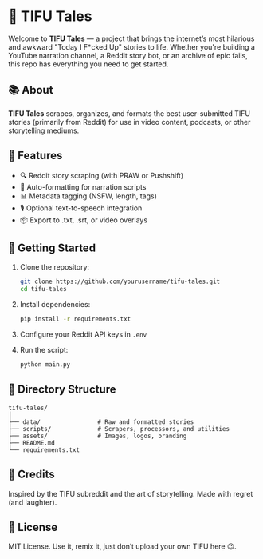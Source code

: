 # 🧨 TIFU Tales

Welcome to **TIFU Tales** — a project that brings the internet’s most hilarious and awkward "Today I F*cked Up" stories to life. Whether you're building a YouTube narration channel, a Reddit story bot, or an archive of epic fails, this repo has everything you need to get started.

## 📚 About

**TIFU Tales** scrapes, organizes, and formats the best user-submitted TIFU stories (primarily from Reddit) for use in video content, podcasts, or other storytelling mediums.

## 🔧 Features

- 🔍 Reddit story scraping (with PRAW or Pushshift)
- 📝 Auto-formatting for narration scripts
- 📊 Metadata tagging (NSFW, length, tags)
- 🎙️ Optional text-to-speech integration
- 📦 Export to .txt, .srt, or video overlays

## 🚀 Getting Started

1. Clone the repository:
   ```bash
   git clone https://github.com/yourusername/tifu-tales.git
   cd tifu-tales
   ```

2. Install dependencies:
   ```bash
   pip install -r requirements.txt
   ```

3. Configure your Reddit API keys in `.env`

4. Run the script:
   ```bash
   python main.py
   ```

## 📂 Directory Structure

```
tifu-tales/
│
├── data/                # Raw and formatted stories
├── scripts/             # Scrapers, processors, and utilities
├── assets/              # Images, logos, branding
├── README.md
└── requirements.txt
```

## 🧠 Credits

Inspired by the TIFU subreddit and the art of storytelling. Made with regret (and laughter).

## 📜 License

MIT License. Use it, remix it, just don’t upload your own TIFU here 😉.

